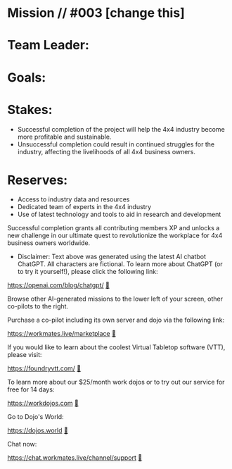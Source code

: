 # Mission // #003 [change this]
## 

# **Team Leader**:


# **Goals**:



# Stakes:

- Successful completion of the project will help the 4x4 industry become more profitable and sustainable.
- Unsuccessful completion could result in continued struggles for the industry, affecting the livelihoods of all 4x4 business owners.

# **Reserves**:

- Access to industry data and resources
- Dedicated team of experts in the 4x4 industry
- Use of latest technology and tools to aid in research and development

Successful completion grants all contributing members XP and unlocks a new challenge in our ultimate quest to revolutionize the workplace for 4x4 business owners worldwide.

* Disclaimer:  Text above was generated using the latest AI chatbot ChatGPT.  All characters are fictional.  To learn more about ChatGPT (or to try it yourself!), please click the following link:

https://openai.com/blog/chatgpt/ [:round_pushpin:](https://openai.com/blog/chatgpt/)

Browse other AI-generated missions to the lower left of your screen, other co-pilots to the right.

Purchase a co-pilot including its own server and dojo via the following link:

https://workmates.live/marketplace [:round_pushpin:](https://workmates.live/marketplace)

If you would like to learn about the coolest Virtual Tabletop software (VTT), please visit:   

https://foundryvtt.com/ [:round_pushpin:](https://foundryvtt.com/)

To learn more about our $25/month work dojos or to try out our service for free for 14 days:   

https://workdojos.com [:round_pushpin:](https://workdojos)

Go to Dojo's World:   

https://dojos.world [:round_pushpin:](https://dojos.world)

Chat now:

https://chat.workmates.live/channel/support [:round_pushpin:](https://chat.workmates.live/channel/support)